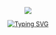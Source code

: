 <p align="center">
<img src=https://kill-hurt.carrd.co/assets/images/image03.png?v=19ab747a
</p>
<p align="center">
<a href="https://git.io/typing-svg"><img src="https://readme-typing-svg.demolab.com?font=Fira+Code&pause=12&color=F6B781&center=true&vCenter=true&random=false&width=550&lines=%E3%80%90+%22+Sleep+on%2C+%22+%E3%80%91;%E3%80%90+%22+Dear+little+child%2C+day+is+young.+.+.+%22+%E3%80%91" alt="Typing SVG" /></a>
</p>
